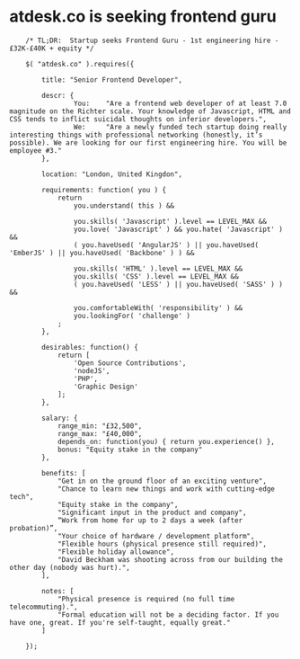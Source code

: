 atdesk.co is seeking frontend guru
========================

		/* TL;DR:  Startup seeks Frontend Guru - 1st engineering hire - £32K-£40K + equity */

		$( "atdesk.co" ).requires({

			title: "Senior Frontend Developer",

			descr: {
					You: 	"Are a frontend web developer of at least 7.0 magnitude on the Richter scale. Your knowledge of Javascript, HTML and CSS tends to inflict suicidal thoughts on inferior developers.",
					We: 	"Are a newly funded tech startup doing really interesting things with professional networking (honestly, it’s possible). We are looking for our first engineering hire. You will be employee #3."
			},

			location: "London, United Kingdon",

			requirements: function( you ) {
				return
					you.understand( this ) &&

					you.skills( 'Javascript' ).level == LEVEL_MAX &&
					you.love( 'Javascript' ) && you.hate( 'Javascript' ) &&
					( you.haveUsed( 'AngularJS' ) || you.haveUsed( 'EmberJS' ) || you.haveUsed( 'Backbone' ) ) &&

					you.skills( 'HTML' ).level == LEVEL_MAX &&
					you.skills( 'CSS' ).level == LEVEL_MAX &&
					( you.haveUsed( 'LESS' ) || you.haveUsed( 'SASS' ) ) &&

					you.comfortableWith( 'responsibility' ) &&
					you.lookingFor( 'challenge' )
				;
			},

			desirables: function() {
				return [
					'Open Source Contributions',
					'nodeJS',
					'PHP',
					'Graphic Design'
				];
			},

			salary: {
				range_min: "£32,500",
				range_max: "£40,000",
				depends_on: function(you) { return you.experience() },
				bonus: "Equity stake in the company"
			},

			benefits: [
				"Get in on the ground floor of an exciting venture",
				"Chance to learn new things and work with cutting-edge tech",
				"Equity stake in the company",
				"Significant input in the product and company",
				“Work from home for up to 2 days a week (after probation)”,
				"Your choice of hardware / development platform",
				"Flexible hours (physical presence still required)",
				"Flexible holiday allowance",
				"David Beckham was shooting across from our building the other day (nobody was hurt).",
			],

			notes: [
				"Physical presence is required (no full time telecommuting).",
				"Formal education will not be a deciding factor. If you have one, great. If you're self-taught, equally great."
			]

		});

